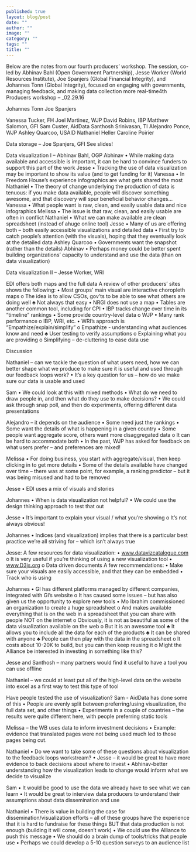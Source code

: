 ```yaml
---
published: true
layout: blog/post
date: ""
author: ""
image: ""
category: ""
tags: ""
title: ""
---
```

Below are the notes from our fourth producers’ workshop. The session, co-led by Abhinav Bahl (Open Government Partnership), Jesse Worker (World Resources Institute), Joe Spanjers (Global Financial Integrity), and Johannes Tonn (Global Integrity), focused on engaging with governments, managing feedback, and making data collection more real-time4th Producers workshop –  _02.29.16


Johannes Tonn
Joe Spanjers


Vanessa Tucker, FH
Joel Martinez, WJP
David Robins, IBP
Matthew Salomon, GFI
Sam Custer, AidData
Santhosh Srinivasan, TI
Alejandro Ponce, WJP
Ashley Quarcoo, USAID
Nathaniel Heller
Caroline Poirier


Data storage – Joe Spanjers, GFI
See slides!

Data visualization I – Abhinav Bahl, OGP
Abhinav
•	While making data available and accessible is important, it can be hard to convince funders to support this part of the work
Jesse
•	Tracking the use of data visualization may be important to show its value (and to get funding for it) 
Vanessa
•	In Freedom House’s experience infographics are what gets shared the most 
Nathaniel
•	The theory of change underlying the production of data is tenuous: if you make data available, people will discover something awesome, and that discovery will spur beneficial behavior changes…
Vanessa
•	What people want is raw, clean, and easily usable data and nice infographics 
Melissa
•	The issue is that raw, clean, and easily usable are often in conflict
Nathaniel
•	What we can make available are clean spreadsheet (instead of ahuge online tool) 
Jesse
•	Many of us are offering both – both easily accessible visualizations and detailed data
•	First try to catch people’s attention (with the visuals), hoping that they eventually look at the detailed data
Ashley Quarcoo
•	Governments want the snapshot (rather than the details)
Abhinav
•	Perhaps money could be better spent building organizations’ capacity to understand and use the data (than on data visualization)

Data visualization II – Jesse Worker, WRI

EDI offers both maps and the full data
A review of other producers’ sites shows the following:
•	Most groups’ main visual are interactive choropleth maps 
o	The idea is to allow CSOs, gov’ts to be able to see what others are doing well
♣	Not always that easy 
•	NRGI does not use a map
•	Tables are another common tool, including for CPI
•	IBP tracks change over time in its “timeline” rankings
•	Some provide country-level data
o	WJP
•	Many rank performance 
o	IBP, WRI, etc.
•	WRI’s approach is “Empathize/explain/simplify”
o	Empathize - understanding what audiences know and need
♣	User testing to verify assumptions
o	Explaining what you are providing
o	Simplifying – de-cluttering to ease data use 

Discussion

Nathaniel – can we tackle the question of what users need, how we can better shape what we produce to make sure it is useful and used through our feedback loops work?
•	It’s a key question for us – how do we make sure our data is usable and used

Sam
•	We could look at this with mixed methods
•	What do we need to draw people in, and then what do they use to make decisions?
•	We could ask through snap poll, and then do experiments, offering different data presentations

Alejandro – it depends on the audience
•	Some need just the rankings
•	Some want the details of what is happening in a given country
•	Some people want aggregate score, others want more disaggregated data
o	It can be hard to accommodate both
•	In the past, WJP has asked for feedback on what users prefer – and preferences are mixed!


Melissa
•	For doing business, you start with aggregate/visual, then keep clicking in to get more details
•	Some of the details available have changed over time – there was at some point, for example, a ranking predictor – but it was being misused and had to be removed

Jesse
•	EDI uses a mix of visuals and stories

Johannes
•	When is data visualization not helpful?
•	We could use the design thinking approach to test that out


Jesse 
•	It’s important to explain your visual / what you’re showing 
o	It’s not always obvious!

Johannes
•	Indices (and visualization) implies that there is a particular best practice we’re all striving for – which isn’t always true

Jesse: 
A few resources for data visualization:
•	www.datavizcatalogue.com
o	It is very useful if you’re thinking of using a new visualization tool
•	www.D3js.org
o	Data driven documents
A few recommendations:
•	Make sure your visuals are easily accessible, and that they can be embedded
•	Track who is using

Johannes
•	GI has different platforms managed by different companies, integrated with GI’s website
o	It has caused some issues – but has also given us the opportunity to explore new tools
•	Mo Ibrahim commissioned an organization to create a huge spreadsheet
o	And makes available everything that is on the web in a spreadsheet that you can share with people NOT on the internet
o	Obviously, it is not as beautiful as some of the data visualization available on the web
o	But it is an awesome tool 
♣	It allows you to include all the data for each of the products
♣	It can be shared with anyone
♣	People can then play with the data in the spreadsheet 
o	It costs about 10-20K to build, but you can then keep reusing it
o	Might the Alliance be interested in investing in something like this?

Jesse and Santhosh – many partners would find it useful to have a tool you can use offline 

Nathaniel – we could at least put all of the high-level data on the website into excel as a first way to test this type of tool 

Have people tested the use of visualization?
Sam - AidData has done some of this
•	People are evenly split between preferring/using visualization, the full data set, and other things
•	Experiments in a couple of countries – the results were quite different here, with people preferring static tools 

Melissa – the WB uses data to inform investment decisions
•	Example: evidence that translated pages were not being used much led to those pages being cut. 

Nathaniel 
•	Do we want to take some of these questions about visualization to the feedback loops workstream?
•	Jesse – it would be great to have more evidence to back decisions about where to invest
•	Abhinav-better understanding how the visualization leads to change would inform what we decide to visualize 

Sam
•	It would be good to use the data we already have to see what we can learn 
•	It would be great to interview data producers to understand their assumptions about data dissemination and use 




Nathaniel
•	There is value in building the case for dissemination/visualization efforts – all of these groups have the experience that it is hard to fundraise for these things BUT that data production is not enough (building it will come, doesn’t work)
•	We could use the Alliance to push this message
•	We should do a brain dump of tools/tricks that people use
•	Perhaps we could develop a 5-10 question surveys to an audience list





